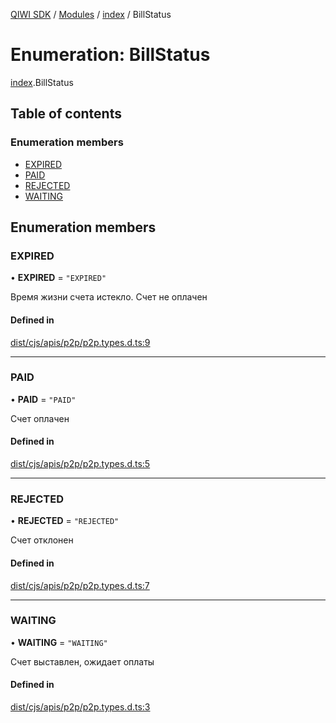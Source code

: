 [QIWI SDK](../README.md) / [Modules](../modules.md) / [index](../modules/index.md) / BillStatus

# Enumeration: BillStatus

[index](../modules/index.md).BillStatus

## Table of contents

### Enumeration members

- [EXPIRED](index.BillStatus.md#expired)
- [PAID](index.BillStatus.md#paid)
- [REJECTED](index.BillStatus.md#rejected)
- [WAITING](index.BillStatus.md#waiting)

## Enumeration members

### EXPIRED

• **EXPIRED** = `"EXPIRED"`

Время жизни счета истекло. Счет не оплачен

#### Defined in

[dist/cjs/apis/p2p/p2p.types.d.ts:9](https://github.com/AlexXanderGrib/node-qiwi-sdk/blob/26a7b1c/dist/cjs/apis/p2p/p2p.types.d.ts#L9)

___

### PAID

• **PAID** = `"PAID"`

Счет оплачен

#### Defined in

[dist/cjs/apis/p2p/p2p.types.d.ts:5](https://github.com/AlexXanderGrib/node-qiwi-sdk/blob/26a7b1c/dist/cjs/apis/p2p/p2p.types.d.ts#L5)

___

### REJECTED

• **REJECTED** = `"REJECTED"`

Счет отклонен

#### Defined in

[dist/cjs/apis/p2p/p2p.types.d.ts:7](https://github.com/AlexXanderGrib/node-qiwi-sdk/blob/26a7b1c/dist/cjs/apis/p2p/p2p.types.d.ts#L7)

___

### WAITING

• **WAITING** = `"WAITING"`

Счет выставлен, ожидает оплаты

#### Defined in

[dist/cjs/apis/p2p/p2p.types.d.ts:3](https://github.com/AlexXanderGrib/node-qiwi-sdk/blob/26a7b1c/dist/cjs/apis/p2p/p2p.types.d.ts#L3)
